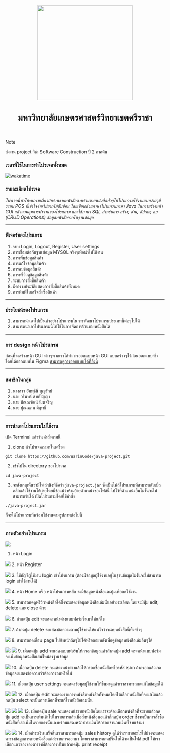 <div align="center">
  <img src="src/main/java/com/mycompany/java/project/assets/imgs/KU.png" width="300px" height="300px">
  <h1><b>มหาวิทยาลัยเกษตรศาสตร์วิทยาเขตศรีราชา</b></h1>
  <br>
</div>

> [!NOTE]
> ส่งงาน project วิชา Software Construction ปี 2 ภาคต้น

### เวลาที่ใช้ในการทำโปรเจคทั้งหมด
[![wakatime](https://wakatime.com/badge/user/68e3e2dc-451c-45ef-bca8-9fc3ad60e2f9/project/b11c34c4-1632-4053-97b7-8589751fda39.svg)](https://wakatime.com/badge/user/68e3e2dc-451c-45ef-bca8-9fc3ad60e2f9/project/b11c34c4-1632-4053-97b7-8589751fda39)

### รายละเอียดโปรเจค
*โปรเจคนี้ทำโปรแกรมเกี่ยวกับร้านขายหนังสือตามร้านขายหนังสือทั่วๆไปโปรแกรมใช้งานแบบง่ายๆมีระบบ POS ที่เข้าใจง่ายไม่ยากไม่ซับซ้อน
โดยเขียนด้วยภาษาโปรแกรมภาษา Java ในการสร้างหน้า GUI แล้วควมคุมการทำงานของโปรแกรม
และใช้ภาษา SQL สำหรับการ สร้าง, อ่าน, อัปเดต, ลบ (CRUD Operations) ข้อมูลหนังสือจากในฐานข้อมูล*

---

### ฟีเจอร์ของโปรแกรม
1. รบบ Login, Logout, Register, User settings
2. การเชื่อมต่อกับฐานข้อมูล MYSQL จริงๆเพื่อนำไปใช้งาน
3. การเพิ่มข้อมูลสินค้า
4. การแก้ไขข้อมูลสินค้า
5. การลบข้อมูลสินค้า
6. การพรีวิวดูข้อมูลสินค้า
7. ระบบการสั่งซื้อสินค้า
8. มีตารางประวัติแสดงการสั่งซื้อสินค้าทั้งหมด
9. การพิมพืใบเสร็จสั่งซื้อสินค้า

---

### ประโยชน์ของโปรแกรม
1. สามารถนำเอาไปเป็นตัวอย่างโปรแกรมในการพัฒนาโปรแกรมประเภทนี้ต่อๆไปได้
2. สามารถนำเอาโปรแกรมนี้ไปใช้ในการจัดการร้านขายหนังสือได้

---

### การ design หน้าโปรแกรม
ก่อนที่จะสร้างหน้า GUI ต่างๆพวกเราได้ทำการออกแบบหน้า GUI แบบคร่าวๆไว้ก่อนออกแบบจริงโดยได้ออกแบบใน Figma 
[สามารถดูการออกแบบได้ที่ลิ้่งนี้ 
](https://www.figma.com/design/JYsyZ0miBfN5EWR1Q0YjHS/%E0%B9%82%E0%B8%9B%E0%B8%A3%E0%B9%80%E0%B8%88%E0%B8%84-Java-(JBook)?node-id=1-292&t=kt0NBLNMTRE2VYQ3-1)

---

### สมาชิกในกลุ่ม
1. นางสาว อัมพุชินี บุญรักษ์
2. นาย วรินทร์ สายปัญญา
3. นาย ปัณณวัฒน์ นิ่งเจริญ
4. นาย ปุณณภพ มีฤทธิ์

---

### การนำเอาโปรแกรมไปใช้งาน
เปิด Terminal แล้วรันคำสั่งตามนี้
1. clone ตัวโปรเจคลงมาในเครื่อง
```
git clone https://github.com/WarinCode/java-project.git
```

2. เข้าไปใน directory ของโปรเจค
```
cd java-project
```

3. จะสังเกตุเห็นว่ามีไฟล์ๆนึงที่ชื่อว่า `java-project.jar` ซึ่งเป็นไฟล์โปรแกรมที่สามารถดับเบิ้ลคลิกแล้วใช้งานได้เลยโดยมีข้อแม้ว่าห้ามย้ายตำแหน่งของไฟล์นี้
ไปไว้ที่ตำแหน่งอื่นไม่งั้นจะไม่สามารถรันได้ เปิดโปรแกรมโดยใช้คำสั่ง
```
./java-project.jar
```

ก็จะได้โปรแกรมที่พร้อมใช้งานตามรูปภาพต่อไปนี้

---

### ภาพตัวอย่างโปรแกรม

![](src/main/java/com/mycompany/java/project/assets/imgs/img1.jpg)
1. หน้า Login


![](src/main/java/com/mycompany/java/project/assets/imgs/img2.jpg)
2. หน้า Register


![](src/main/java/com/mycompany/java/project/assets/imgs/img3.jpg)
3. ใช้บัญชีผู้ใช้งาน login เข้าโปรแกรม (ต้องมีข้อมูลผู้ใช้งานอยู่ในฐานข้อมูลไม่งั้นจะไม่สามารถ login เข้าใช้งานได้)


![](src/main/java/com/mycompany/java/project/assets/imgs/img4.jpg)
4. หน้า Home หรือ หน้าโปรแกรมหลัก จะมีข้อมูลหนังสือและปุ่มเพิ่อกดใช้งาน


![](src/main/java/com/mycompany/java/project/assets/imgs/img5.jpg)
5. สามารถกดดูพรีวิวหนังสือได้ซึ่งจะแสดงข้อมูลหนังสือเล่มนั้นอย่างระเอียด โดยจะมีปุ๋ม edit, delete และ close ด้วย


![](src/main/java/com/mycompany/java/project/assets/imgs/img6.jpg)
6. ถ้ากดปุ่ม edit จะแสดงหน้าต่างแบบฟอร์มขึ้นมาให้แก้ไข


![](src/main/java/com/mycompany/java/project/assets/imgs/img7.jpg)
7. ถ้ากดปุ่ม delete จะแสดงข้อความถามผู้ใช้งานให้แน่ใจว่าจะลบหนังสือนี้ทิ้งจริงๆ


![](src/main/java/com/mycompany/java/project/assets/imgs/img8.jpg)
8. สามารถกดเลื่อน page ไปยังหน้าถัดๆไปได้หรือถอยหลังเพื่อดูข้อมูลหน้งสือเล่มอื่นๆได้


![](src/main/java/com/mycompany/java/project/assets/imgs/img9.jpg)
![](src/main/java/com/mycompany/java/project/assets/imgs/img10.jpg)
9. เมื่อกดปุ่ม add จะแสดงแบบฟอร์มให้กรอกข้อมูลแล้วถ้ากดปุ่ม add ตรงหน้าแบบฟอร์มจะเพิ่มข้อมูลหน้งสือเล่มใหม่ลงฐานข้อมูล


![](src/main/java/com/mycompany/java/project/assets/imgs/img11.jpg)
10. เมื่อกดปุ่ม delete จะแสดงหน้าต่างแล้วให้กรอกชื่อหนังสือหรือรหัส isbn ถ้ากรอกแล้วเจอข้อมูลจะแสดงข้อความว่าต้องการลบหรือไม่


![](src/main/java/com/mycompany/java/project/assets/imgs/img12.jpg)
11. เมื่อกดปุ่ม user settings จะแสดงข้อมูลผู้ใช้งานให้ขึ้นมาดูแล้วเราสามารถกดแก้ไขข้อมูลได้


![](src/main/java/com/mycompany/java/project/assets/imgs/img13.jpg)
![](src/main/java/com/mycompany/java/project/assets/imgs/img14.jpg)
12. เมื่อกดปุ่ม edit จะแสดงรายการหนังสือหนังสือทั้งหมดโดยให้เลือกหนังสือที่จะแก้ไขแล้วกดปุ่ม select จะเป็นการเลือกที่จะแก้ไขหนังสือเล่มนั้น


![](src/main/java/com/mycompany/java/project/assets/imgs/img15.jpg)
![](src/main/java/com/mycompany/java/project/assets/imgs/img16.jpg)
![](src/main/java/com/mycompany/java/project/assets/imgs/img17.jpg)
13. เมื่อกดปุ่ม sale จะแสดงหน้าขายหนังสือโดยเราจะต้องเลือกหนังสือที่จะขายแล้วกดปุ่ม add จะเป็นการเพิ่มเข้าไปในรายการแล้วเมื่อสั่งหนังสือพอแล้วก็กดปุ่ม
order ซึ่งจะเป็นการสั่งซื้อหนังสือที่เราเพิ่มในรายการนั้นเองพร้อมแสดงหน้าชำระเงินให้กรอกจำนวนเงินที่จ่ายเข้ามา


![](src/main/java/com/mycompany/java/project/assets/imgs/img18.jpg)
![](src/main/java/com/mycompany/java/project/assets/imgs/img19.jpg)
14. เมื่อชำระเงินเสร็จสิ้นเราสามารถกดปุ่ม sales history ดูได้ว่าเราขายอะไรไปบ้างจะแสดงตารางข้อมูลการขายหนังสือแต่ล่ะรายการออกมา
โดยเราสามารถกดปริ้นใบได้จะเป็นไฟล์ pdf ให้เราเลือกแถวของของตารางที่ต้องการปริ้นแล้วกดปุ่ม print receipt